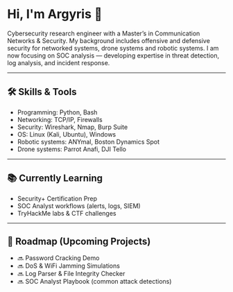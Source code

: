 # Hi, I'm Argyris 👋  

Cybersecurity research engineer with a Master’s in Communication Networks & Security. My background includes offensive and defensive security for networked systems, drone systems and robotic systems. 
I am now focusing on SOC analysis — developing expertise in threat detection, log analysis, and incident response.


---

## 🛠 Skills & Tools
- Programming: Python, Bash  
- Networking: TCP/IP, Firewalls
- Security: Wireshark, Nmap, Burp Suite  
- OS: Linux (Kali, Ubuntu), Windows
- Robotic systems: ANYmal, Boston Dynamics Spot
- Drone systems: Parrot Anafi, DJI Tello 

---

## 📚 Currently Learning
- Security+ Certification Prep  
- SOC Analyst workflows (alerts, logs, SIEM)  
- TryHackMe labs & CTF challenges  

---

## 🚀 Roadmap (Upcoming Projects)
- 🔜 Password Cracking Demo  
- 🔜 DoS & WiFi Jamming Simulations  
- 🔜 Log Parser & File Integrity Checker  
- 🔜 SOC Analyst Playbook (common attack detections)  
